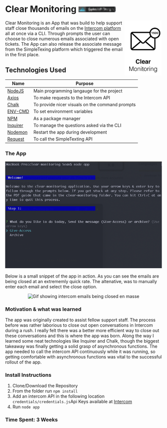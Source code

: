 # Clear Monitoring <a href="https://github.com/SeanMcTernan" target="_blank"><img src="https://raw.githubusercontent.com/SeanMcTernan/SeanMcTernan/140c9255ba95e71fc0988bc36cc1f327fe360b9f/ReadMe_Badge.svg" width="120"/></a>


<img src="https://raw.githubusercontent.com/SeanMcTernan/SeanMcTernan/342bcf0aafc064e7fbb3c56c9b7a444ce3585ca7/Clear-Monitoring_Logo.svg" align="right"
     alt="Clear-Monitoring App Image By Sean Mc Ternan " width="120" height="178">


Clear Monitoring is an App that was build to help support staff close thousands of emails on the <a href="https://www.intercom.com/" target="_blank">Intercom platform</a> all at once via a CLI. Through prompts the user can choose to close numerous emails associated with open tickets. The App can also release the associate message from the SimpleTexing platform which triggered the email in the first place. 


## Technologies Used
| Name                                                        | Purpose                                                                                                    |
| ----------------------------------------------------------- | ---------------------------------------------------------------------------------------------------------- |
| [NodeJS](https://nodejs.org/en/)         | Main programming langauge for the project |
| [Axios](https://www.npmjs.com/package/axios)                      | To make requests to the Intercom API |
| [Chalk](https://www.npmjs.com/package/chalk) | To provide nicer visuals on the command prompts                                                          |
| [ENV-CMD](https://www.npmjs.com/package/env-cmd)                     | To set environment variables                                                                                        |
| [NPM](https://www.npmjs.com/)                                | As a package manager                                                         |
| [Inquirer](https://www.npmjs.com/package/inquirer)               | To manage the questions asked via the CLI                                                                                 |
| [Nodemon](https://www.npmjs.com/package/nodemon)                            | Restart the app during development                                                                                       |
| [Request](https://www.npmjs.com/package/request)                                   | To call the SimpleTexting API    

### The App

<p align="center">
  <img src="https://github.com/SeanMcTernan/SeanMcTernan/blob/main/Clear_Monitoring_Sample.png?raw=true" alt="Clear Monitoring CLI" width="738">
</p>

Below is a small snippet of the app in action. As you can see the emails are being closed at an extrememly quick rate. The altenative, was to manually enter each email and select the close option. 

<p align="center">
<img src="https://github.com/SeanMcTernan/SeanMcTernan/blob/main/Intercom.gif?raw=true"
  alt="Gif showing intercom emails being closed en masse"
  width="500">
</p>

### Motivation & what was learned

The app was originally created to assist fellow support staff. The process before was rather laborious to close out open conversations in Intercom during a rush. I really felt there was a better more efficient way to close out these conversations and this is where the app was born. Along the way I learned some neat technologies like Inquirer and Chalk, though the biggest takeaway was finally getting a solid grasp of asynchronous functions. The app needed to call the intercom API continuously while it was running, so getting comfortable with asynchronous functions was vital to the successful rollout of the app. 

### Install Instructions

1. Clone/Download the Repository 
2. From the folder run `npm install`
3. Add an intercom API in the following location `credentials/credentials.js`Api Keys available at [Intercom](https://www.intercom.com/) 
4. Run `node app`

### Time Spent: 3 Weeks
